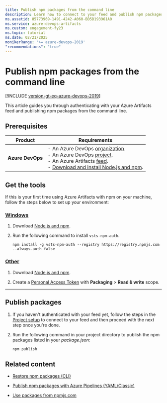 ```yaml
---
title: Publish npm packages from the command line
description: Learn how to connect to your feed and publish npm packages from the command line.
ms.assetid: 85773969-1491-4242-A060-BD5D193961A0
ms.service: azure-devops-artifacts
ms.custom: engagement-fy23
ms.topic: tutorial
ms.date: 02/21/2025
monikerRange: '>= azure-devops-2019'
"recommendations": "true"
---
```


# Publish npm packages from the command line

[!INCLUDE [version-gt-eq-azure-devops-2019](../../includes/version-gt-eq-2019.md)]

This article guides you through authenticating with your Azure Artifacts feed and publishing npm packages from the command line.

## Prerequisites

| **Product**        | **Requirements**                                                                                                                                                                                                                                                                                                                        |
|--------------------|-----------------------------------------------------------------------------------------------------------------------------------------------------------------------------------------------------------------------------------------------------------------------------------------------------------------------------------------|
| **Azure DevOps**   | - An Azure DevOps [organization](../../organizations/accounts/create-organization.md).<br>- An Azure DevOps [project](../../organizations/projects/create-project.md).<br> - An Azure Artifacts [feed](../get-started-nuget.md#create-feed).<br> - [Download and install Node.js and npm](https://docs.npmjs.com/downloading-and-installing-node-js-and-npm). |

## Get the tools

If this is your first time using Azure Artifacts with npm on your machine, follow the steps below to set up your environment:

### [Windows](#tab/windows/)

1. Download [Node.js and npm](https://docs.npmjs.com/downloading-and-installing-node-js-and-npm).

1. Run the following command to install `vsts-npm-auth`.

    ```
    npm install -g vsts-npm-auth --registry https://registry.npmjs.com --always-auth false
    ```

### [Other](#tab/other/)

1. Download [Node.js and npm](https://docs.npmjs.com/downloading-and-installing-node-js-and-npm).

1. Create a [Personal Access Token](../../organizations/accounts/use-personal-access-tokens-to-authenticate.md#create-a-pat) with **Packaging** > **Read & write** scope.

---

## Publish packages

1. If you haven't authenticated with your feed yet, follow the steps in the [Project setup](npmrc.md#connect-to-feed) to connect to your feed and then proceed with the next step once you're done.

1. Run the following command in your project directory to publish the npm packages listed in your *package.json*:

    ```
    npm publish
    ```

## Related content

- [Restore npm packages (CLI)](restore-npm-packages.md)

- [Publish npm packages with Azure Pipelines (YAML/Classic)](../../pipelines/artifacts/npm.md)

- [Use packages from npmjs.com](../npm/upstream-sources.md)
